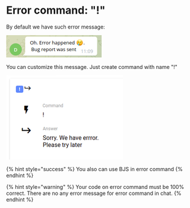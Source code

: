 # Error command: "!"

By default we have such error message:

<img src="../.gitbook/assets/image (91) (1) (1) (1).png" alt="" data-size="original">

You can customize this message. Just create command with name "!"

![](<../.gitbook/assets/image (93) (1).png>)

{% hint style="success" %}
You also can use BJS in error command
{% endhint %}

{% hint style="warning" %}
Your code on error command must be 100% correct. There are no any error message for error command in chat.
{% endhint %}

